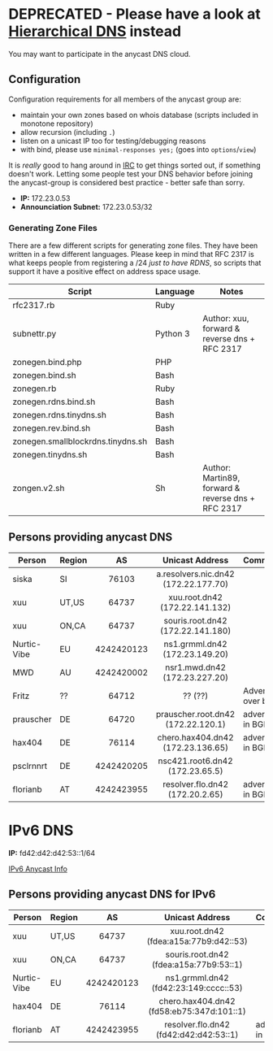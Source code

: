 # DEPRECATED - Please have a look at [Hierarchical DNS](/services/dns/Old-Hierarchical-DNS) instead

You may want to participate in the anycast DNS cloud.

## Configuration

Configuration requirements for all members of the anycast group are:
 * maintain your own zones based on whois database (scripts included in monotone repository)
 * allow recursion (including `.`)
 * listen on a unicast IP too for testing/debugging reasons
 * with bind, please use ```minimal-responses yes;``` (goes into ```options```/```view```)

It is _really_ good to hang around in [IRC](/services/IRC) to get things sorted out, if something doesn't work. Letting some people test your DNS behavior before joining the anycast-group is considered best practice - better safe than sorry.

 * **IP:** 172.23.0.53
 * **Announciation Subnet:** 172.23.0.53/32

### Generating Zone Files

There are a few different scripts for generating zone files. They have been written in a few different languages. Please keep in mind that RFC 2317 is what keeps people from registering a /24 _just to have RDNS_, so scripts that support it have a positive effect on address space usage.

| **Script** | **Language** | **Notes** |
|---------------------|--------------|-----------|
|rfc2317.rb | Ruby |
|subnettr.py | Python 3 | Author: xuu, forward & reverse dns + RFC 2317
|zonegen.bind.php | PHP |
|zonegen.bind.sh | Bash |
|zonegen.rb | Ruby |
|zonegen.rdns.bind.sh | Bash |
|zonegen.rdns.tinydns.sh | Bash |
|zonegen.rev.bind.sh | Bash |
|zonegen.smallblockrdns.tinydns.sh | Bash |
|zonegen.tinydns.sh | Bash |
|zongen.v2.sh | Sh | Author: Martin89, forward & reverse dns + RFC 2317

## Persons providing anycast DNS

| **Person**  | **Region** | **AS** | **Unicast Address**       | **Comments**       |
|-------------|---|:------:|:----------------------------------:|--------------------|
| siska       |SI | 76103  | a.resolvers.nic.dn42 (172.22.177.70)  ||
| xuu         |UT,US | 64737  | xuu.root.dn42   (172.22.141.132)   ||
| xuu         |ON,CA | 64737  | souris.root.dn42 (172.22.141.180)  ||          
| Nurtic-Vibe |EU | 4242420123 | ns1.grmml.dn42 (172.23.149.20) || 
| MWD         |AU | 4242420002 | nsr1.mwd.dn42 (172.23.227.20) ||
| Fritz       | ?? | 64712 | ?? (??) | Advertised over bgp |
| prauscher   | DE | 64720 | prauscher.root.dn42 (172.22.120.1) | advertised in BGP |
| hax404      | DE | 76114 | chero.hax404.dn42 (172.23.136.65) | advertised in BGP|
| psclrnnrt   | DE | 4242420205 | nsc421.root6.dn42 (172.23.65.5) |
| florianb    | AT | 4242423955 | resolver.flo.dn42 (172.20.2.65) | advertisted in BGP |

# IPv6 DNS

**IP:** fd42:d42:d42:53::1/64

[IPv6 Anycast Info](/services/IPv6-Anycast)

## Persons providing anycast DNS for IPv6


| **Person**  | **Region**    | **AS** | **Unicast Address**           | **Comments** |
|-------------|---|:---------:|:--------------------------------------:|--------------|
| xuu         |UT,US| 64737      | xuu.root.dn42 (fdea:a15a:77b9:d42::53) ||   
| xuu         |ON,CA| 64737 | souris.root.dn42 (fdea:a15a:77b9:53::1) | |
| Nurtic-Vibe |EU |4242420123 | ns1.grmml.dn42 (fd42:23:149:cccc::53)  ||
| hax404 | DE | 76114 | chero.hax404.dn42 (fd58:eb75:347d:101::1) ||
| florianb | AT | 4242423955 | resolver.flo.dn42 (fd42:d42:d42:53::1) | advertisted in BGP |
